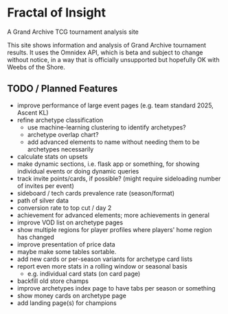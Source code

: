# Fractal of Insight
A Grand Archive TCG tournament analysis site

This site shows information and analysis of Grand Archive tournament results. It uses the Omnidex API, which is beta and subject to change without notice, in a way that is officially unsupported but hopefully OK with Weebs of the Shore.

## TODO / Planned Features

- improve performance of large event pages (e.g. team standard 2025, Ascent KL)
- refine archetype classification
    - use machine-learning clustering to identify archetypes?
    - archetype overlap chart?
    - add advanced elements to name without needing them to be archetypes necessarily
- calculate stats on upsets
- make dynamic sections, i.e. flask app or something, for showing individual events or doing dynamic queries
- track invite points/cards, if possible? (might require sideloading number of invites per event)
- sideboard / tech cards prevalence rate (season/format)
- path of silver data
- conversion rate to top cut / day 2
- achievement for advanced elements; more achievements in general
- improve VOD list on archetype pages
- show multiple regions for player profiles where players' home region has changed
- improve presentation of price data
- maybe make some tables sortable.
- add new cards or per-season variants for archetype card lists
- report even more stats in a rolling window or seasonal basis
    - e.g. individual card stats (on card page)
- backfill old store champs
- improve archetypes index page to have tabs per season or something
- show money cards on archetype page
- add landing page(s) for champions
